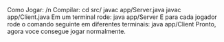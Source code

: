 Como Jogar: /n
Compilar:
cd src/
javac app/Server.java
javac app/Client.java 
Em um terminal rode:
java app/Server
E para cada jogador rode o comando seguinte em diferentes terminais:
java app/Client
Pronto, agora voce consegue jogar normalmente.

